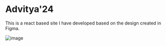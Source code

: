 # Advitya'24 

This is a react based site I have developed based on the design created in Figma.

![image](https://github.com/Stoic-Coder2003/Advitya24-site/assets/135078403/fea4d624-249e-4060-8ba8-2b0681d34dc8)
